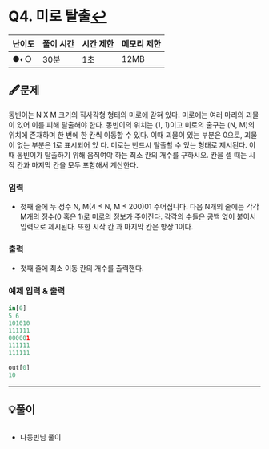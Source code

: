 # Q4. 미로 탈출[↩](../this_is_codingtest)

| 난이도 | 풀이 시간 | 시간 제한 | 메모리 제한 |
| ------ | --------- | --------- | ----------- |
| ●◐○    | 30분      | 1초       | 12MB        |



## 🖋️문제
동빈이는 N X M 크기의 직사각형 형태의 미로에 갇혀 있다. 미로에는 여러 마리의 괴물이 있어 이를 피해 탈출해야 한다. 동빈이의 위치는 (1, 1)이고 미로의 출구는 (N, M)의 위치에 존재하며 한 번에 한 칸씩 이동할 수 있다. 이때 괴물이 있는 부분은 0으로, 괴물이 없는 부분은 1로 표시되어 있 다. 미로는 반드시 탈출할 수 있는 형태로 제시된다. 이때 동빈이가 탈출하기 위해 움직여야 하는 최소 칸의 개수를 구하시오. 칸을 셀 때는 시작 칸과 마지막 칸을 모두 포함해서 계산한다.

### 입력
*  첫째 줄에 두 정수 N, M(4 ≤ N, M ≤ 200)01 주어집니다. 다음 N개의 줄에는 각각 M개의 정수(0 혹은 1)로 미로의 정보가 주어진다. 각각의 수들은 공백 없이 붙어서 입력으로 제시된다. 또한 시작 칸 과 마지막 칸은 항상 1이다.

### 출력
* 첫째 줄에 최소 이동 칸의 개수를 출력핸다.

### 예제 입력 & 출력

```python
in[0]
5 6
101010
111111
000001
111111
111111

out[0]
10
```

---

## 💡풀이
```python

```

* 나동빈님 풀이

```python

```

